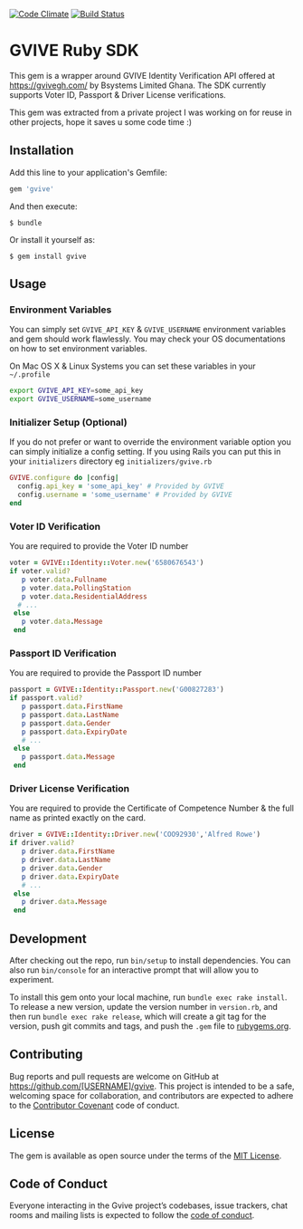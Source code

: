 [![Code Climate](https://codeclimate.com/github/nukturnal/gvive/badges/gpa.svg)](https://codeclimate.com/github/nukturnal/gvive) [![Build Status](https://travis-ci.org/nukturnal/gvive.svg?branch=master)](https://travis-ci.org/nukturnal/gvive)
# GVIVE Ruby SDK

This gem is a wrapper around GVIVE Identity Verification API offered at https://gvivegh.com/ by Bsystems Limited Ghana. The SDK currently supports Voter ID, Passport & Driver License verifications.

This gem was extracted from a private project I was working on for reuse in other projects, hope it saves u some code time :)

## Installation

Add this line to your application's Gemfile:

```ruby
gem 'gvive'
```

And then execute:

    $ bundle

Or install it yourself as:

    $ gem install gvive

## Usage

### Environment Variables
You can simply set `GVIVE_API_KEY` & `GVIVE_USERNAME` environment variables and gem should work flawlessly. You may check your OS documentations on how to set environment variables.

On Mac OS X & Linux Systems you can set these variables in your `~/.profile`

```sh
export GVIVE_API_KEY=some_api_key
export GVIVE_USERNAME=some_username
```

### Initializer Setup (Optional)
If you do not prefer or want to override the environment variable option you can simply initialize a config setting. If you using Rails you can put this in your `initializers` directory eg `initializers/gvive.rb`

```ruby
GVIVE.configure do |config|
  config.api_key = 'some_api_key' # Provided by GVIVE
  config.username = 'some_username' # Provided by GVIVE
end
```

### Voter ID Verification
You are required to provide the Voter ID number

```ruby
voter = GVIVE::Identity::Voter.new('6580676543')
if voter.valid?
   p voter.data.Fullname
   p voter.data.PollingStation
   p voter.data.ResidentialAddress
  # ...
 else
   p voter.data.Message
 end
```

### Passport ID Verification
You are required to provide the Passport ID number

```ruby
passport = GVIVE::Identity::Passport.new('G00827283')
if passport.valid?
   p passport.data.FirstName
   p passport.data.LastName
   p passport.data.Gender
   p passport.data.ExpiryDate
   # ...
 else
   p passport.data.Message
 end
```

### Driver License Verification
You are required to provide the Certificate of Competence Number & the full name as printed exactly on the card.

```ruby
driver = GVIVE::Identity::Driver.new('COO92930','Alfred Rowe')
if driver.valid?
   p driver.data.FirstName
   p driver.data.LastName
   p driver.data.Gender
   p driver.data.ExpiryDate
   # ...
 else
   p driver.data.Message
 end
```

## Development

After checking out the repo, run `bin/setup` to install dependencies. You can also run `bin/console` for an interactive prompt that will allow you to experiment.

To install this gem onto your local machine, run `bundle exec rake install`. To release a new version, update the version number in `version.rb`, and then run `bundle exec rake release`, which will create a git tag for the version, push git commits and tags, and push the `.gem` file to [rubygems.org](https://rubygems.org).

## Contributing

Bug reports and pull requests are welcome on GitHub at https://github.com/[USERNAME]/gvive. This project is intended to be a safe, welcoming space for collaboration, and contributors are expected to adhere to the [Contributor Covenant](http://contributor-covenant.org) code of conduct.

## License

The gem is available as open source under the terms of the [MIT License](https://opensource.org/licenses/MIT).

## Code of Conduct

Everyone interacting in the Gvive project’s codebases, issue trackers, chat rooms and mailing lists is expected to follow the [code of conduct](https://github.com/nukturnal/gvive/blob/master/CODE_OF_CONDUCT.md).
